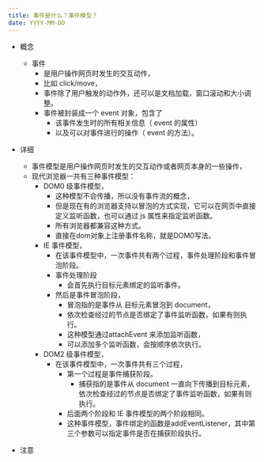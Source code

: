 ```yaml
---
title: 事件是什么？事件模型？
date: YYYY-MM-DD
---
```

- 概念
  - 事件
    - 是用户操作网页时发生的交互动作，
    - 比如 click/move， 
    - 事件除了用户触发的动作外，还可以是文档加载，窗口滚动和大小调整。
    - 事件被封装成一个 event 对象，包含了
      - 该事件发生时的所有相关信息（ event 的属性）
      - 以及可以对事件进行的操作（ event 的方法）。

- 详细
  - 事件模型是用户操作网页时发生的交互动作或者网页本身的一些操作，
  - 现代浏览器一共有三种事件模型：
    - DOM0 级事件模型，
      - 这种模型不会传播，所以没有事件流的概念，
      - 但是现在有的浏览器支持以冒泡的方式实现，它可以在网页中直接定义监听函数，也可以通过 js 属性来指定监听函数。
      - 所有浏览器都兼容这种方式。
      - 直接在dom对象上注册事件名称，就是DOM0写法。
    - IE 事件模型，
      - 在该事件模型中，一次事件共有两个过程，事件处理阶段和事件冒泡阶段。
      - 事件处理阶段
        - 会首先执行目标元素绑定的监听事件。
      - 然后是事件冒泡阶段，
        - 冒泡指的是事件从 目标元素冒泡到 document，
        - 依次检查经过的节点是否绑定了事件监听函数，如果有则执行。
        - 这种模型通过attachEvent 来添加监听函数，
        - 可以添加多个监听函数，会按顺序依次执行。
    - DOM2 级事件模型，
      - 在该事件模型中，一次事件共有三个过程，
        - 第一个过程是事件捕获阶段。
          - 捕获指的是事件从 document 一直向下传播到目标元素，依次检查经过的节点是否绑定了事件监听函数，如果有则执行。
        - 后面两个阶段和 IE 事件模型的两个阶段相同。
        - 这种事件模型，事件绑定的函数是addEventListener，其中第三个参数可以指定事件是否在捕获阶段执行。
- 注意